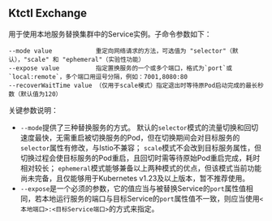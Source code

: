 Ktctl Exchange
---

用于使用本地服务替换集群中的Service实例。子命令参数如下：

```text
--mode value            重定向网络请求的方法，可选值为 "selector"（默认），"scale" 和 "ephemeral"（实验性功能）
--expose value          指定置换服务的一个或多个端口，格式为`port`或`local:remote`，多个端口用逗号分隔，例如：7001,8080:80
--recoverWaitTime value （仅用于scale模式）指定退出时等待原Pod启动完成的最长秒数（默认值为120）
```

关键参数说明：

- `--mode`提供了三种替换服务的方式。
  默认的`selector`模式的流量切换和回切速度最快，无需重启被切换服务的Pod，但在切换期间会对目标服务的`selector`属性有修改，与Istio不兼容；
  `scale`模式不会改到目标服务属性，但切换过程会使目标服务的Pod重启，且回切时需等待原始Pod重启完成，耗时相对较长；
  `ephemeral`模式能够兼备以上两种模式的优点，但该模式当前功能尚未完备，且仅能够用于Kubernetes v1.23及以上版本，暂不推荐使用。
- `--expose`是一个必须的参数，它的值应当与被替换Service的`port`属性值相同，若本地运行服务的端口与目标Service的`port`属性值不一致，则应当使用`<本地端口>:<目标Service端口>`的方式来指定。
